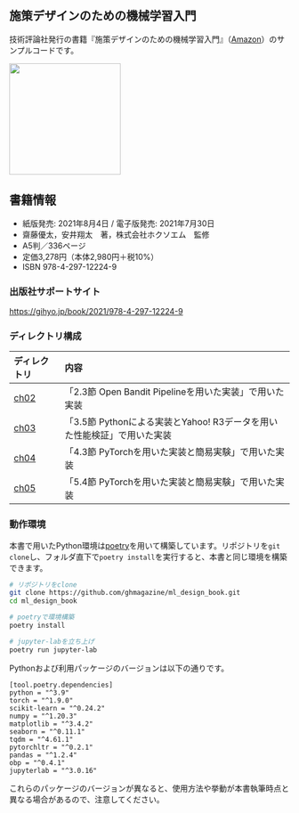 ## 施策デザインのための機械学習入門

技術評論社発行の書籍『施策デザインのための機械学習入門』（[Amazon](https://www.amazon.co.jp/dp/4297122243/)）のサンプルコードです。

<img src="http://image.gihyo.co.jp/assets/images/cover/2021/9784297122249.jpg" width="200">

## 書籍情報

- 紙版発売: 2021年8月4日 / 電子版発売: 2021年7月30日
- 齋藤優太，安井翔太　著，株式会社ホクソエム　監修
- A5判／336ページ
- 定価3,278円（本体2,980円＋税10%）
- ISBN 978-4-297-12224-9
### 出版社サポートサイト
https://gihyo.jp/book/2021/978-4-297-12224-9

### ディレクトリ構成

|ディレクトリ| 内容 |
|:----|:-------|
| [ch02](ch02/) |「2.3節 Open Bandit Pipelineを用いた実装」で用いた実装 |
| [ch03](ch03/) |「3.5節 Pythonによる実装とYahoo! R3データを用いた性能検証」で用いた実装 |
| [ch04](ch04/) |「4.3節 PyTorchを用いた実装と簡易実験」で用いた実装 |
| [ch05](ch05/) |「5.4節 PyTorchを用いた実装と簡易実験」で用いた実装 |


### 動作環境
本書で用いたPython環境は[poetry](https://python-poetry.org/docs/)を用いて構築しています。リポジトリを`git clone`し、フォルダ直下で`poetry install`を実行すると、本書と同じ環境を構築できます。

```bash
# リポジトリをclone
git clone https://github.com/ghmagazine/ml_design_book.git
cd ml_design_book

# poetryで環境構築
poetry install

# jupyter-labを立ち上げ
poetry run jupyter-lab
```

Pythonおよび利用パッケージのバージョンは以下の通りです。

```
[tool.poetry.dependencies]
python = "^3.9"
torch = "^1.9.0"
scikit-learn = "^0.24.2"
numpy = "^1.20.3"
matplotlib = "^3.4.2"
seaborn = "^0.11.1"
tqdm = "^4.61.1"
pytorchltr = "^0.2.1"
pandas = "^1.2.4"
obp = "^0.4.1"
jupyterlab = "^3.0.16"
```

これらのパッケージのバージョンが異なると、使用方法や挙動が本書執筆時点と異なる場合があるので、注意してください。
